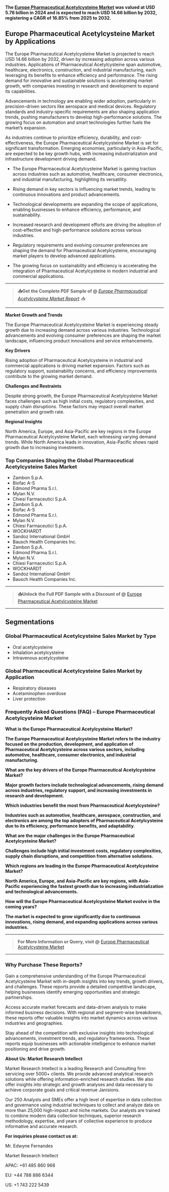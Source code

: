 <p><strong>The <a href="https://www.marketresearchintellect.com/download-sample/?rid=974106&amp;utm_source=Pulse-April-Europe&amp;utm_medium=852">Europe Pharmaceutical Acetylcysteine Market</a> was valued at USD 5.76 billion in 2024 and is expected to reach USD 14.66 billion by 2032, registering a CAGR of 16.85% from 2025 to 2032.</strong></p><h2>Europe Pharmaceutical Acetylcysteine Market by Applications&nbsp;</h2><p><p>The Europe Pharmaceutical Acetylcysteine Market is projected to reach USD 14.66 billion by 2032, driven by increasing adoption across various industries. Applications of Pharmaceutical Acetylcysteine span automotive, healthcare, electronics, construction, and industrial manufacturing, each leveraging its benefits to enhance efficiency and performance. The rising demand for innovative and sustainable solutions is accelerating market growth, with companies investing in research and development to expand its capabilities.</p><p>Advancements in technology are enabling wider adoption, particularly in precision-driven sectors like aerospace and medical devices. Regulatory standards and industry-specific requirements are also shaping application trends, pushing manufacturers to develop high-performance solutions. The growing focus on automation and smart technologies further fuels the market&rsquo;s expansion.</p><p>As industries continue to prioritize efficiency, durability, and cost-effectiveness, the Europe Pharmaceutical Acetylcysteine Market is set for significant transformation. Emerging economies, particularly in Asia-Pacific, are expected to be key growth hubs, with increasing industrialization and infrastructure development driving demand.</p></p><ul><li><p>The Europe Pharmaceutical Acetylcysteine Market is gaining traction across industries such as automotive, healthcare, consumer electronics, and industrial manufacturing, highlighting its versatility.</p></li><li><p>Rising demand in key sectors is influencing market trends, leading to continuous innovations and product advancements.</p></li><li><p>Technological developments are expanding the scope of applications, enabling businesses to enhance efficiency, performance, and sustainability.</p></li><li><p>Increased research and development efforts are driving the adoption of cost-effective and high-performance solutions across various industries.</p></li><li><p>Regulatory requirements and evolving consumer preferences are shaping the demand for Pharmaceutical Acetylcysteine, encouraging market players to develop advanced applications.</p></li><li><p>The growing focus on sustainability and efficiency is accelerating the integration of Pharmaceutical Acetylcysteine in modern industrial and commercial applications.</p></li></ul><hr /><blockquote><p><strong><span class="font-[700]">📥Get the Complete PDF Sample of @ </span></strong><em><span class="font-[700]"><a href="https://www.marketresearchintellect.com/download-sample/?rid=974106&amp;utm_source=Pulse-April-Europe&amp;utm_medium=852" target="_blank" data-tracking-control-name="article-ssr-frontend-pulse_little-text-block" data-tracking-will-navigate="" data-test-link="">Europe Pharmaceutical Acetylcysteine Market Report</a>&nbsp;📥</span></em></p></blockquote><hr /><p class="" data-start="77" data-end="360"><strong data-start="77" data-end="105">Market Growth and Trends</strong></p><p class="" data-start="77" data-end="360">The Europe Pharmaceutical Acetylcysteine Market is experiencing steady growth due to increasing demand across various industries. Technological advancements and evolving consumer preferences are shaping the market landscape, influencing product innovations and service enhancements.</p><p class="" data-start="362" data-end="606"><strong data-start="362" data-end="377">Key Drivers</strong></p><p class="" data-start="362" data-end="606">Rising adoption of Pharmaceutical Acetylcysteine in industrial and commercial applications is driving market expansion. Factors such as regulatory support, sustainability concerns, and efficiency improvements contribute to the growing market demand.</p><p class="" data-start="608" data-end="849"><strong data-start="608" data-end="637">Challenges and Restraints</strong></p><p class="" data-start="608" data-end="849">Despite strong growth, the Europe Pharmaceutical Acetylcysteine Market faces challenges such as high initial costs, regulatory complexities, and supply chain disruptions. These factors may impact overall market penetration and growth rate.</p><p class="" data-start="851" data-end="1095"><strong data-start="851" data-end="872">Regional Insights</strong></p><p class="" data-start="851" data-end="1095">North America, Europe, and Asia-Pacific are key regions in the Europe Pharmaceutical Acetylcysteine Market, each witnessing varying demand trends. While North America leads in innovation, Asia-Pacific shows rapid growth due to increasing investments.</p><p><h3>Top Companies Shaping the Global Pharmaceutical Acetylcysteine Sales Market </h3><ul><li>Zambon S.p.A.</li><li>Biofac A-S</li><li>Edmond Pharma S.r.l.</li><li>Mylan N.V.</li><li>Chiesi Farmaceutici S.p.A.</li><li>Zambon S.p.A.</li><li>Biofac A-S</li><li>Edmond Pharma S.r.l.</li><li>Mylan N.V.</li><li>Chiesi Farmaceutici S.p.A.</li><li>WOCKHARDT</li><li>Sandoz International GmbH</li><li>Bausch Health Companies Inc.</li><li>Zambon S.p.A.</li><li>Edmond Pharma S.r.l.</li><li>Mylan N.V.</li><li>Chiesi Farmaceutici S.p.A.</li><li>WOCKHARDT</li><li>Sandoz International GmbH</li><li>Bausch Health Companies Inc.</li></ul></p><hr /><blockquote><p><strong>📥Unlock the Full PDF Sample with a Discount of @</strong> <a href="https://www.marketresearchintellect.com/ask-for-discount/?rid=974106&amp;utm_source=Pulse-April-Europe&amp;utm_medium=852">Europe Pharmaceutical Acetylcysteine Market</a></p></blockquote><hr /><p><h2>Segmentations</h2><h3>Global Pharmaceutical Acetylcysteine Sales Market by Type</h3><ul><li>Oral acetylcysteine</li><li>Inhalation acetylcysteine</li><li>Intravenous acetylcysteine</li></ul><h3>Global Pharmaceutical Acetylcysteine Sales Market by Application</h3><ul><li>Respiratory diseases</li><li>Acetaminophen overdose</li><li>Liver protection</li></ul></p><h3><strong>Frequently Asked Questions (FAQ) &ndash; Europe Pharmaceutical Acetylcysteine Market</strong></h3><p><strong>What is the Europe Pharmaceutical Acetylcysteine Market?</strong></p><p><strong>The Europe Pharmaceutical Acetylcysteine Market refers to the industry focused on the production, development, and application of Pharmaceutical Acetylcysteine across various sectors, including automotive, healthcare, consumer electronics, and industrial manufacturing.</strong></p><p><strong>What are the key drivers of the Europe Pharmaceutical Acetylcysteine Market?</strong></p><p><strong>Major growth factors include technological advancements, rising demand across industries, regulatory support, and increasing investments in research and development.</strong></p><p><strong>Which industries benefit the most from Pharmaceutical Acetylcysteine?</strong></p><p><strong>Industries such as automotive, healthcare, aerospace, construction, and electronics are among the top adopters of Pharmaceutical Acetylcysteine due to its efficiency, performance benefits, and adaptability.</strong></p><p><strong>What are the major challenges in the Europe Pharmaceutical Acetylcysteine Market?</strong></p><p><strong>Challenges include high initial investment costs, regulatory complexities, supply chain disruptions, and competition from alternative solutions.</strong></p><p><strong>Which regions are leading in the Europe Pharmaceutical Acetylcysteine Market?</strong></p><p><strong>North America, Europe, and Asia-Pacific are key regions, with Asia-Pacific experiencing the fastest growth due to increasing industrialization and technological advancements.</strong></p><p><strong>How will the Europe Pharmaceutical Acetylcysteine Market evolve in the coming years?</strong></p><p><strong>The market is expected to grow significantly due to continuous innovations, rising demand, and expanding applications across various industries.</strong></p><hr /><blockquote><p><span class="font-[700]"><strong>For More Information or Query, visit&nbsp;@</strong>&nbsp;</span><span class="font-[700]"><a href="https://www.marketresearchintellect.com/product/global-pharmaceutical-acetylcysteine-sales-market/?utm_source=Linkedin&utm_medium=852" target="_blank" data-tracking-control-name="article-ssr-frontend-pulse_little-text-block" data-tracking-will-navigate="" data-test-link="">Europe Pharmaceutical Acetylcysteine Market</a></span></p></blockquote><hr /><h3><strong data-start="0" data-end="31">Why Purchase These Reports?</strong></h3><p class="" data-start="35" data-end="297">Gain a comprehensive understanding of the Europe Pharmaceutical Acetylcysteine Market with in-depth insights into key trends, growth drivers, and challenges. These reports provide a detailed competitive landscape, helping businesses identify emerging opportunities and strategic partnerships.</p><p class="" data-start="299" data-end="540">Access accurate market forecasts and data-driven analysis to make informed business decisions. With regional and segment-wise breakdowns, these reports offer valuable insights into market dynamics across various industries and geographies.</p><p class="" data-start="542" data-end="784">Stay ahead of the competition with exclusive insights into technological advancements, investment trends, and regulatory frameworks. These reports equip businesses with actionable intelligence to enhance market positioning and drive growth.</p><p><strong><span class="font-[700]">About Us: Market Research Intellect</span></strong></p><p><span class="">Market Research Intellect is a leading Research and Consulting firm servicing over 5000+ clients. We provide advanced analytical research solutions while offering information-enriched research studies.&nbsp;</span>We also offer insights into strategic and growth analyses and data necessary to achieve corporate goals and critical revenue Janisions.</p><p><span class="">Our 250 Analysts and SMEs offer a high level of expertise in data collection and governance using industrial techniques to collect and analyze data on more than 25,000 high-impact and niche markets. Our analysts are trained to combine modern data collection techniques, superior research methodology, expertise, and years of collective experience to produce informative and accurate research.</span></p><p><strong>For inquiries please contact us at:</strong></p><p>Mr. Edwyne Fernandes</p><p>Market Research Intellect</p><p>APAC: +61 485 860 968</p><p>EU: +44 788 886 6344</p><p>US: +1 743 222 5439</p>